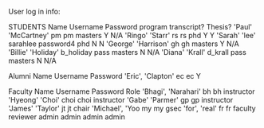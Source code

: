 
User log in info:

STUDENTS
Name Username Password program transcript? Thesis?
'Paul' 'McCartney' pm pm masters Y N/A
'Ringo' 'Starr' rs rs phd Y Y
'Sarah' 'lee' sarahlee password4 phd N N
'George' 'Harrison' gh gh masters Y N/A
'Billie' 'Holiday' b_holiday pass masters N N/A
'Diana' 'Krall' d_krall pass masters N N/A

Alumni
Name Username Password
'Eric', 'Clapton' ec ec Y

Faculty
Name Username Password Role
'Bhagi', 'Narahari' bh bh instructor
'Hyeong' 'Choi' choi choi instructor
'Gabe' 'Parmer' gp gp instructor
'James' 'Taylor' jt jt chair
'Michael', 'Yoo my my gsec
'for', 'real' fr fr faculty reviewer
admin admin admin admin

